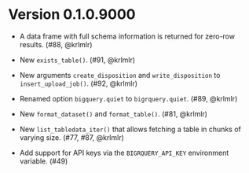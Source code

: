 # Version 0.1.0.9000

* A data frame with full schema information is returned for zero-row results. (#88, @krlmlr)

* New `exists_table()`. (#91, @krlmlr)

* New arguments `create_disposition` and `write_disposition` to `insert_upload_job()`. (#92, @krlmlr)

* Renamed option `bigquery.quiet` to `bigrquery.quiet`. (#89, @krlmlr)

* New `format_dataset()` and `format_table()`. (#81, @krlmlr)

* New `list_tabledata_iter()` that allows fetching a table in chunks of varying size. (#77, #87, @krlmlr)

* Add support for API keys via the `BIGRQUERY_API_KEY` environment variable. (#49)
